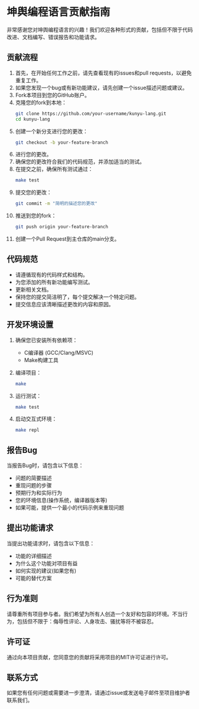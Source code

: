 # 坤舆编程语言贡献指南

非常感谢您对坤舆编程语言的兴趣！我们欢迎各种形式的贡献，包括但不限于代码改进、文档编写、错误报告和功能请求。

## 贡献流程

1. 首先，在开始任何工作之前，请先查看现有的issues和pull requests，以避免重复工作。
2. 如果您发现一个bug或有新功能建议，请先创建一个issue描述问题或建议。
3. Fork本项目到您的GitHub账户。
4. 克隆您的fork到本地：
   ```bash
   git clone https://github.com/your-username/kunyu-lang.git
   cd kunyu-lang
   ```
5. 创建一个新分支进行您的更改：
   ```bash
   git checkout -b your-feature-branch
   ```
6. 进行您的更改。
7. 确保您的更改符合我们的代码规范，并添加适当的测试。
8. 在提交之前，确保所有测试通过：
   ```bash
   make test
   ```
9. 提交您的更改：
   ```bash
   git commit -m "简明的描述您的更改"
   ```
10. 推送到您的fork：
    ```bash
    git push origin your-feature-branch
    ```
11. 创建一个Pull Request到主仓库的main分支。

## 代码规范

- 请遵循现有的代码样式和结构。
- 为您添加的所有新功能编写测试。
- 更新相关文档。
- 保持您的提交简洁明了，每个提交解决一个特定问题。
- 提交信息应该清晰描述更改的内容和原因。

## 开发环境设置

1. 确保您已安装所有依赖项：
   - C编译器 (GCC/Clang/MSVC)
   - Make构建工具

2. 编译项目：
   ```bash
   make
   ```

3. 运行测试：
   ```bash
   make test
   ```

4. 启动交互式环境：
   ```bash
   make repl
   ```

## 报告Bug

当报告Bug时，请包含以下信息：
- 问题的简要描述
- 重现问题的步骤
- 预期行为和实际行为
- 您的环境信息(操作系统，编译器版本等)
- 如果可能，提供一个最小的代码示例来重现问题

## 提出功能请求

当提出功能请求时，请包含以下信息：
- 功能的详细描述
- 为什么这个功能对项目有益
- 如何实现的建议(如果您有)
- 可能的替代方案

## 行为准则

请尊重所有项目参与者。我们希望为所有人创造一个友好和包容的环境。不当行为，包括但不限于：侮辱性评论、人身攻击、骚扰等将不被容忍。

## 许可证

通过向本项目贡献，您同意您的贡献将采用项目的MIT许可证进行许可。

## 联系方式

如果您有任何问题或需要进一步澄清，请通过issue或发送电子邮件至项目维护者联系我们。 